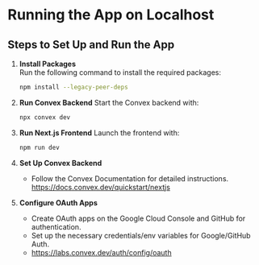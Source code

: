 # Running the App on Localhost

## Steps to Set Up and Run the App

1. **Install Packages**  
   Run the following command to install the required packages:  
   ```bash
   npm install --legacy-peer-deps
   ```
2. **Run Convex Backend**
   Start the Convex backend with:
   ```bash
   npx convex dev
   ```
3. **Run Next.js Frontend**
   Launch the frontend with:
   ```bash
   npm run dev
   ```
4. **Set Up Convex Backend**
    - Follow the Convex Documentation for detailed instructions. https://docs.convex.dev/quickstart/nextjs

5. **Configure OAuth Apps**
    - Create OAuth apps on the Google Cloud Console and GitHub for authentication.
    - Set up the necessary credentials/env variables for Google/GitHub Auth.
    - https://labs.convex.dev/auth/config/oauth
